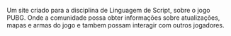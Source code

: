 Um site criado para a disciplina de Linguagem de Script, sobre o jogo PUBG. Onde a comunidade possa obter informações sobre atualizações, mapas e armas do jogo e tambem possam interagir com outros jogadores.
